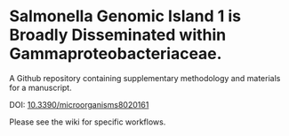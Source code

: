 # Salmonella Genomic Island 1 is Broadly Disseminated within Gammaproteobacteriaceae.
A Github repository containing supplementary methodology and materials for a manuscript.

DOI: [10.3390/microorganisms8020161](https://doi.org/10.3390/microorganisms8020161)

Please see the wiki for specific workflows.
